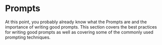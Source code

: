 # Prompts

At this point, you probably already know what the Prompts are and the importance of writing good prompts. This section covers the best practices for writing good prompts as well as covering some of the commonly used prompting techniques.
